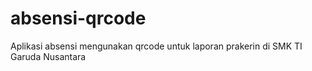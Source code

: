 # absensi-qrcode
Aplikasi absensi mengunakan qrcode untuk laporan prakerin di SMK TI Garuda Nusantara
